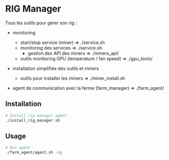 

# RIG Manager

Tous les outils pour gérer son rig :

- monitoring
  - start/stop service (miner) => ./service.sh
  - monitoring des services => ./service.sh
    - gestion des API des miners => ./miners_api/
  - outils monitoring GPU (temperature / fan speed) => ./gpu_tools/
  
- installation simplifiée des outils et miners
  - outils pour installer les miners => ./miner_install.sh

- agent de communication avec la ferme (farm_manager) => ./farm_agent/



## Installation

```bash
# Install rig manager agent
./install_rig_manager.sh
```


## Usage

```bash
# Run agent
./farm_agent/agent.sh -bg
```
